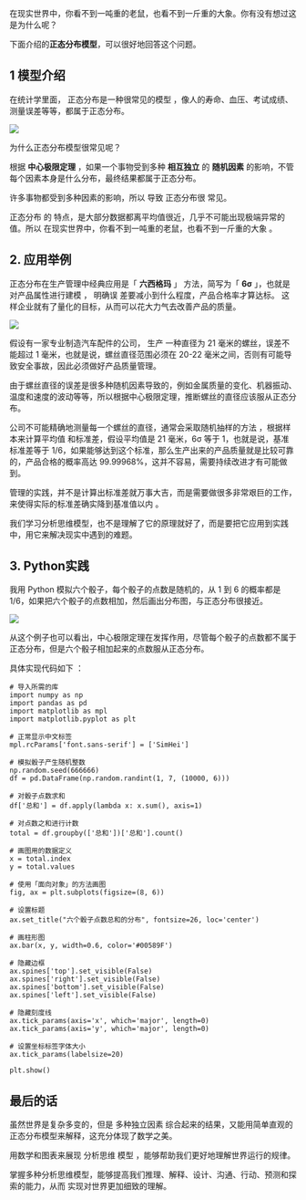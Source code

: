 在现实世界中，你看不到一吨重的老鼠，也看不到一斤重的大象。你有没有想过这是为什么呢？

下面介绍的**正态分布模型**，可以很好地回答这个问题。

## 1 模型介绍

在统计学里面，  正态分布是一种很常见的模型  ，像人的寿命、血压、考试成绩、测量误差等等，都属于正态分布。

![](https://mmbiz.qpic.cn/mmbiz_jpg/giaycic3UNwo3ztVNxbkwc6fyxqbYqzibQNzExsicNWibkIj1X28qPR9KOORibJZw7HOXqItAuB2s2lGJGlwy7pMqEicQ/640?wx_fmt=jpeg)

为什么正态分布模型很常见呢？

根据 **中心极限定理** ，如果一个事物受到多种 **相互独立** 的 **随机因素** 的影响，不管每个因素本身是什么分布，最终结果都属于正态分布。

许多事物都受到多种因素的影响，所以  导致  正态分布很  常见。

正态分布  的  特点，是大部分数据都离平均值很近，几乎不可能出现极端异常的值。所以  在现实世界中，你看不到一吨重的老鼠，也看不到一斤重的大象  。

## 2. 应用举例

正态分布在生产管理中经典应用是「 **六西格玛** 」  方法，简写为「 **6σ** 」，也就是  对产品属性进行建模  ，  明确误
差要减小到什么程度，产品合格率才算达标。  这样企业就有了量化的目标，从而可以花大力气去改善产品的质量。

![](https://mmbiz.qpic.cn/mmbiz_png/giaycic3UNwo3ztVNxbkwc6fyxqbYqzibQN7Epj4ibzN7qcXUfQI3yE7pkwYiaZGyfNXHXNsFyhmqabQ25WFjEez48Q/640?wx_fmt=gif)

假设有一家专业制造汽车配件的公司，  生产  一种直径为 21 毫米的螺丝，误差不能超过 1 毫米，也就是说，螺丝直径范围必须在 20-22
毫米之间，否则有可能导致安全事故，因此必须做好产品质量管理。

由于螺丝直径的误差是很多种随机因素导致的，例如金属质量的变化、机器振动、温度和速度的波动等等，所以根据中心极限定理，推断螺丝的直径应该服从正态分布。  

公司不可能精确地测量每一个螺丝的直径，通常会采取随机抽样的方法  ，根据样本来计算平均值  和标准差，假设平均值是 21 毫米，6σ 等于
1，也就是说，基准标准差等于 1/6，如果能够达到这个标准，那么生产出来的产品质量就是比较可靠的，产品合格的概率高达
99.99968%，这并不容易，需要持续改进才有可能做到。

管理的实践，并不是计算出标准差就万事大吉，而是需要做很多非常艰巨的工作，来使得实际的标准差确实降到基准值以内  。

我们学习分析思维模型，也不是理解了它的原理就好了，而是要把它应用到实践中，用它来解决现实中遇到的难题。

## 3. Python实践

我用 Python 模拟六个骰子，每个骰子的点数是随机的，从 1 到 6 的概率都是 1/6，如果把六个骰子的点数相加，然后画出分布图，与正态分布很接近。

![](https://mmbiz.qpic.cn/mmbiz_png/giaycic3UNwo2ibtGfsudMgwB11zpLLNQ6uefVdY5hkL4dyemAfF2cV8IQFwXC8EMj7z2LLrJgmIibhRF3SIvUnUjA/640?wx_fmt=png)

从这个例子也可以看出，中心极限定理在发挥作用，尽管每个骰子的点数都不属于正态分布，但是六个骰子相加起来的点数服从正态分布。

具体实现代码如下  ：

    
    
    # 导入所需的库  
    import numpy as np  
    import pandas as pd  
    import matplotlib as mpl  
    import matplotlib.pyplot as plt  
      
    # 正常显示中文标签  
    mpl.rcParams['font.sans-serif'] = ['SimHei']  
      
    # 模拟骰子产生随机整数  
    np.random.seed(666666)  
    df = pd.DataFrame(np.random.randint(1, 7, (10000, 6)))  
      
    # 对骰子点数求和  
    df['总和'] = df.apply(lambda x: x.sum(), axis=1)  
      
    # 对点数之和进行计数  
    total = df.groupby(['总和'])['总和'].count()  
      
    # 画图用的数据定义  
    x = total.index  
    y = total.values  
      
    # 使用「面向对象」的方法画图  
    fig, ax = plt.subplots(figsize=(8, 6))  
      
    # 设置标题  
    ax.set_title("六个骰子点数总和的分布", fontsize=26, loc='center')  
      
    # 画柱形图  
    ax.bar(x, y, width=0.6, color='#00589F')  
      
    # 隐藏边框  
    ax.spines['top'].set_visible(False)  
    ax.spines['right'].set_visible(False)  
    ax.spines['bottom'].set_visible(False)  
    ax.spines['left'].set_visible(False)  
      
    # 隐藏刻度线  
    ax.tick_params(axis='x', which='major', length=0)  
    ax.tick_params(axis='y', which='major', length=0)  
      
    # 设置坐标标签字体大小  
    ax.tick_params(labelsize=20)  
      
    plt.show()

  

## 最后的话

虽然世界是复杂多变的，但是  多种独立因素  综合起来的结果，又能用简单直观的正态分布模型来解释，这充分体现了数学之美。

用数学和图表来展现  分析思维  模型  ，能够帮助我们更好地理解世界运行的规律。

掌握多种分析思维模型，能够提高我们推理、解释、设计、沟通、行动、预测和探索的能力，从而  实现对世界更加细致的理解。